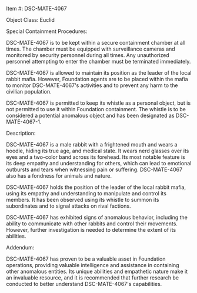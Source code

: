 Item #: DSC-MATE-4067

Object Class: Euclid

Special Containment Procedures:

DSC-MATE-4067 is to be kept within a secure containment chamber at all times. The chamber must be equipped with surveillance cameras and monitored by security personnel during all times. Any unauthorized personnel attempting to enter the chamber must be terminated immediately.

DSC-MATE-4067 is allowed to maintain its position as the leader of the local rabbit mafia. However, Foundation agents are to be placed within the mafia to monitor DSC-MATE-4067's activities and to prevent any harm to the civilian population.

DSC-MATE-4067 is permitted to keep its whistle as a personal object, but is not permitted to use it within Foundation containment. The whistle is to be considered a potential anomalous object and has been designated as DSC-MATE-4067-1.

Description:

DSC-MATE-4067 is a male rabbit with a frightened mouth and wears a hoodie, hiding its true age, and medical state. It wears nerd glasses over its eyes and a two-color band across its forehead. Its most notable feature is its deep empathy and understanding for others, which can lead to emotional outbursts and tears when witnessing pain or suffering. DSC-MATE-4067 also has a fondness for animals and nature.

DSC-MATE-4067 holds the position of the leader of the local rabbit mafia, using its empathy and understanding to manipulate and control its members. It has been observed using its whistle to summon its subordinates and to signal attacks on rival factions.

DSC-MATE-4067 has exhibited signs of anomalous behavior, including the ability to communicate with other rabbits and control their movements. However, further investigation is needed to determine the extent of its abilities.

Addendum:

DSC-MATE-4067 has proven to be a valuable asset in Foundation operations, providing valuable intelligence and assistance in containing other anomalous entities. Its unique abilities and empathetic nature make it an invaluable resource, and it is recommended that further research be conducted to better understand DSC-MATE-4067's capabilities.